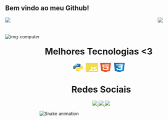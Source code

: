 ## Bem vindo ao meu Github!

<div>
  
  <img  height="180em" src="https://github-readme-stats.vercel.app/api?username=Alex4gtx&show_icons=true&theme=great-gatsby&include_all_commits=true&count_private=true"/>
  <img align="right" height="180em" src="https://github-readme-stats.vercel.app/api/top-langs/?username=Alex4gtx&layout=compact&langs_count=16&theme=great-gatsby"/>
</div>
<br>

<div  align="center"> 
  <div style="display: inline_block"><br>
    <img align="left" height="250" alt="img-computer" src="https://user-images.githubusercontent.com/95112008/201753925-62860f6e-7977-4052-b5e3-9fede6655a9f.jpg">
    <h1 align="center">Melhores Tecnologias <3</h1>
    <img align="center" height="30" width="40" alt="python-icon"  src="https://raw.githubusercontent.com/devicons/devicon/master/icons/python/python-original.svg">
    <img align="center" height="30" width="40" alt="js-icon"  src="https://raw.githubusercontent.com/devicons/devicon/master/icons/javascript/javascript-plain.svg">
    <!--<img align="center" height="30" width="40" alt="react-icon" src="https://raw.githubusercontent.com/devicons/devicon/master/icons/react/react-original.svg">-->
    <img align="center" height="30" width="40" alt="html-icon" src="https://raw.githubusercontent.com/devicons/devicon/master/icons/html5/html5-original.svg">
    <img align="center" height="30" width="40" alt="css-icon" src="https://raw.githubusercontent.com/devicons/devicon/master/icons/css3/css3-original.svg">
    <!--<img align="center" height="30" width="40" alt="c-icon" src="https://raw.githubusercontent.com/devicons/devicon/master/icons/c/c-original.svg">
    <img align="center" height="30" width="40" alt="nodejs-icon" src="https://raw.githubusercontent.com/devicons/devicon/master/icons/nodejs/nodejs-original.svg">
    <img align="center" height="30" width="40" alt="nodejs-icon" src="https://raw.githubusercontent.com/jmnote/z-icons/master/svg/cpp.svg">-->
   </div>
    
  
  <h1 align="center">Redes Sociais</h1>
    <a href = "mailto: alexgiovani35@gmail.com" target="blank_">
      <img width="30" src="https://user-images.githubusercontent.com/95112008/201742385-77c34986-3624-4ae9-844f-3e8e34d3d7a5.svg">
    </a>
    <a href = "https://www.linkedin.com/in/alex-giovani-hirsch/" target="blank_">
      <img width="25" src="https://user-images.githubusercontent.com/95112008/201741966-c0ddff1c-b9b3-4148-9b77-aa5e84d8c6be.svg">
    </a>
    <a href = "https://www.instagram.com/alex_giovani_hirsch/" target="blank_">
      <img width="25" src="https://user-images.githubusercontent.com/95112008/201742502-c36929af-4460-4265-83c9-37102d724c9d.png">
    </a>
</div>
  
![Snake animation](https://github.com/Alex4gtx/Alex4gtx/blob/output/github-contribution-grid-snake.svg)
